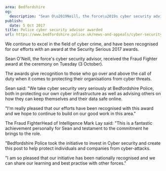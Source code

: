 ```yaml
area: Bedfordshire
og:
  description: "Sean O\u2019Neill, the force\u2019s cyber security advisor, received the Fraud Fighter award at the ceremony on Tuesday (3 October)."
publish:
  date: 5 Oct 2017
title: Police cyber security advisor awarded
url: https://www.bedfordshire.police.uk/news-and-appeals/cyber-security-award
```

We continue to excel in the field of cyber crime, and have been recognised for our efforts with an award at the Security Serious 2017 awards.

Sean O'Neill, the force's cyber security advisor, received the Fraud Fighter award at the ceremony on Tuesday (3 October).

The awards give recognition to those who go over and above the call of duty when it comes to protecting their organisations from cyber threats.

Sean said: "We take cyber security very seriously at Bedfordshire Police, both in protecting our own cyber infrastructure as well as advising others on how they can keep themselves and their data safe online.

"I'm really pleased that our efforts have been recognised with this award and we hope to continue to build on our good work in this area."

The Fraud FighterHead of Intelligence Mark Lay said: "This is a fantastic achievement personally for Sean and testament to the commitment he brings to the role.

"Bedfordshire Police took the initiative to invest in Cyber security and create this post to help protect individuals and companies from cyber-attacks.

"I am so pleased that our initiative has been nationally recognised and we can share our learning and best practise with other forces."
